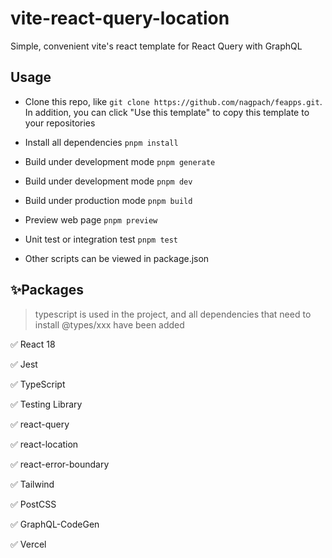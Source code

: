 # vite-react-query-location
Simple, convenient  vite's react template for React Query with GraphQL


## Usage

-  Clone this repo, like `git clone https://github.com/nagpach/feapps.git`. In addition, you can click "Use this template" to copy this template to your repositories

- Install all dependencies `pnpm install`

- Build under development mode `pnpm generate`

- Build under development mode `pnpm dev`

- Build under production mode `pnpm build`

- Preview web page `pnpm preview`

- Unit test or integration test `pnpm test`

- Other scripts can be viewed in package.json

## ✨Packages

> typescript is used in the project, and all dependencies that need to install @types/xxx have been added

✅ React 18

✅ Jest

✅ TypeScript

✅ Testing Library

✅ react-query

✅ react-location

✅ react-error-boundary

✅ Tailwind

✅ PostCSS

✅ GraphQL-CodeGen

✅ Vercel 
